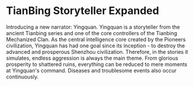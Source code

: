 # TianBing Storyteller Expanded

Introducing a new narrator: Yingquan. Yingquan is a storyteller from the ancient Tianbing series and one of the core controllers of the Tianbing Mechanized Clan. As the central intelligence core created by the Pioneers civilization, Yingquan has had one goal since its inception - to destroy the advanced and prosperous Shenzhou civilization. Therefore, in the stories it simulates, endless aggression is always the main theme. From glorious prosperity to shattered ruins, everything can be reduced to mere moments at Yingquan's command. Diseases and troublesome events also occur continuously.
